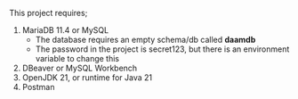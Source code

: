 This project requires;

1. MariaDB 11.4 or MySQL
   * The database requires an empty schema/db called **daamdb**
   * The password in the project is secret123, but there is an environment variable to change this
2. DBeaver or MySQL Workbench
3. OpenJDK 21, or runtime for Java 21
4. Postman
